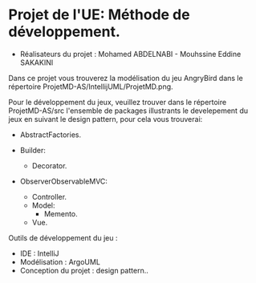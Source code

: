# Projet de l'UE: Méthode de développement.

- Réalisateurs du projet : 
   Mohamed ABDELNABI - Mouhssine Eddine SAKAKINI


Dans ce projet vous trouverez la modélisation du jeu AngryBird dans le répertoire ProjetMD-AS/IntellijUML/ProjetMD.png.

Pour le développement du jeux, veuillez trouver dans le répertoire ProjetMD-AS/src l'ensemble de packages illustrants le develepement du jeux en suivant le design pattern, pour cela vous trouverai: 
 - AbstractFactories.
 - Builder:
 	- Decorator.
 
 
 - ObserverObservableMVC:
 	- Controller.
 	- Model:
		- Memento.
 	- Vue.
 	
Outils de développement du jeu : 
- IDE : IntelliJ
- Modélisation : ArgoUML
- Conception du projet : design pattern..
